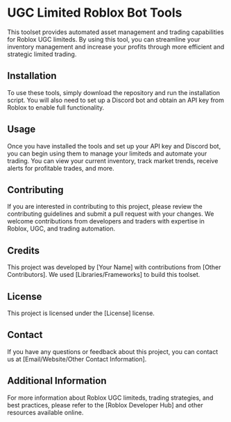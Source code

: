 # UGC Limited Roblox Bot Tools

This toolset provides automated asset management and trading capabilities for Roblox UGC limiteds. By using this tool, you can streamline your inventory management and increase your profits through more efficient and strategic limited trading.

## Installation

To use these tools, simply download the repository and run the installation script. You will also need to set up a Discord bot and obtain an API key from Roblox to enable full functionality.

## Usage

Once you have installed the tools and set up your API key and Discord bot, you can begin using them to manage your limiteds and automate your trading. You can view your current inventory, track market trends, receive alerts for profitable trades, and more.

## Contributing

If you are interested in contributing to this project, please review the contributing guidelines and submit a pull request with your changes. We welcome contributions from developers and traders with expertise in Roblox, UGC, and trading automation.

## Credits

This project was developed by [Your Name] with contributions from [Other Contributors]. We used [Libraries/Frameworks] to build this toolset.

## License

This project is licensed under the [License] license.

## Contact

If you have any questions or feedback about this project, you can contact us at [Email/Website/Other Contact Information].

## Additional Information

For more information about Roblox UGC limiteds, trading strategies, and best practices, please refer to the [Roblox Developer Hub] and other resources available online.
